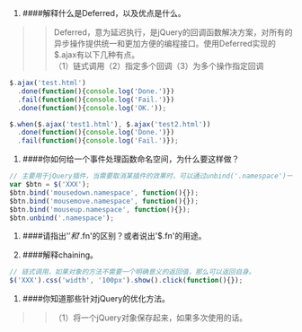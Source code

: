 1. ####解释什么是Deferred，以及优点是什么。
>> Deferred，意为延迟执行，是jQuery的回调函数解决方案，对所有的异步操作提供统一和更加方便的编程接口。使用Deferred实现的$.ajax有以下几种有点。  
>> （1）链式调用（2）指定多个回调（3）为多个操作指定回调
```js
$.ajax('test.html')
  .done(function(){console.log('Done.')})
  .fail(function(){console.log('Fail.')})
  .done(function(){console.log('OK.'));

$.when($.ajax('test1.html'), $.ajax('test2.html'))
  .done(function(){console.log('Done.')})
  .fail(function(){console.log('Fail.')});
```

1. ####你如何给一个事件处理函数命名空间，为什么要这样做？
```javascript
// 主要用于jQuery插件，当需要取消某插件的效果时，可以通过unbind('.namespace')一次性删除该插件绑定的所有事件。
var $btn = $('XXX');
$btn.bind('mousedown.namespace', function(){});
$btn.bind('mousemove.namespace', function(){});
$btn.bind('mouseup.namespace', function(){});
$btn.unbind('.namespace');
```

1. ####请指出'$'和'$.fn'的区别？或者说出'$.fn'的用途。

1. ####解释chaining。
```javascript
// 链式调用，如果对象的方法不需要一个明确意义的返回值，那么可以返回自身。
$('XXX').css('width', '100px').show().click(function(){});
```

1. ####你知道那些针对jQuery的优化方法。
>>（1）将一个jQuery对象保存起来，如果多次使用的话。
